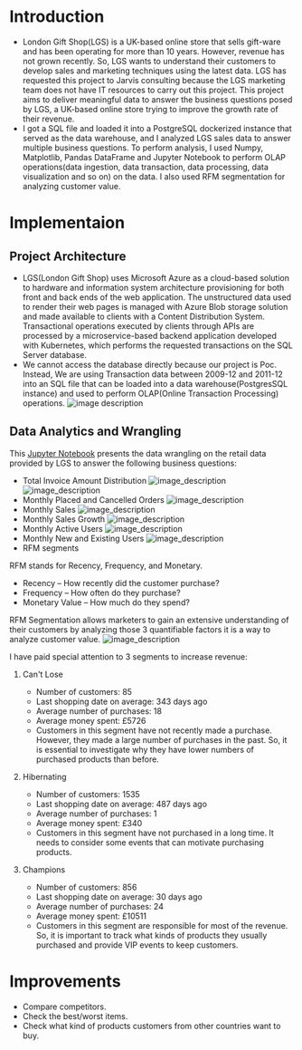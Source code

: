# Introduction
- London Gift Shop(LGS) is a UK-based online store that sells gift-ware and has been operating for more than 10 years. However, revenue has not grown recently. So, LGS wants to understand their customers to develop sales and marketing techniques using the latest data. LGS has requested this project to Jarvis consulting because the LGS marketing team does not have IT resources to carry out this project. This project aims to deliver meaningful data to answer the business questions posed by LGS, a UK-based online store trying to improve the growth rate of their revenue.
- I got a SQL file and loaded it into a PostgreSQL dockerized instance that served as the data warehouse, and I analyzed LGS sales data to answer multiple business questions. To perform analysis, I used Numpy, Matplotlib, Pandas DataFrame and Jupyter Notebook to perform OLAP operations(data ingestion, data transaction, data processing, data visualization and so on) on the data. I also used RFM segmentation for analyzing customer value.

# Implementaion
## Project Architecture
- LGS(London Gift Shop) uses Microsoft Azure as a cloud-based solution to hardware and information system architecture provisioning for both front and back ends of the web application. The unstructured data used to render their web pages is managed with Azure Blob storage solution and made available to clients with a Content Distribution System. Transactional operations executed by clients through APIs are processed by a microservice-based backend application developed with Kubernetes, which performs the requested transactions on the SQL Server database.
- We cannot access the database directly because our project is Poc. Instead, We are using Transaction data between 2009-12 and 2011-12 into an SQL file that can be loaded into a data warehouse(PostgresSQL instance) and used to perform OLAP(Online Transaction Processing) operations.
![image description](assets/cloud_archiecture.png)

## Data Analytics and Wrangling
This [Jupyter Notebook](./retail_data_analytics_wrangling.ipynb) presents the data wrangling on the retail data provided by LGS to answer the following business questions:
- Total Invoice Amount Distribution
![image_description](assets/data_distrivution_1.png)
![image_description](assets/data_distribution_2.png)
- Monthly Placed and Cancelled Orders
![image_description](assets/placed_cancelled.png)
- Monthly Sales
![image_description](assets/monthly_sales.png)
- Monthly Sales Growth
![image_description](assets/monthly_sales_growth.png)
- Monthly Active Users
![image_description](assets/monthly_active_user.png)
- Monthly New and Existing Users
![image_description](assets/new_exist_customers.png)
- RFM segments

RFM stands for Recency, Frequency, and Monetary.
- Recency – How recently did the customer purchase?
- Frequency – How often do they purchase?
- Monetary Value – How much do they spend?

RFM Segmentation allows marketers to gain an extensive understanding of their customers by analyzing those 3 quantifiable factors
it is a way to analyze customer value.
![image_description](assets/rfm.png)

I have paid special attention to 3 segments to increase revenue:
1. Can't Lose
    - Number of customers: 85
    - Last shopping date on average: 343 days ago
    - Average number of purchases: 18
    - Average money spent: £5726
    - Customers in this segment have not recently made a purchase. However, they made a large number of purchases in the past. So, it is essential to investigate why they have lower numbers of purchased products than before.
    
2. Hibernating
    - Number of customers: 1535
    - Last shopping date on average: 487 days ago
    - Average number of purchases: 1
    - Average money spent: £340
    - Customers in this segment have not purchased in a long time. It needs to consider some events that can motivate purchasing products.
    
3. Champions
    - Number of customers: 856
    - Last shopping date on average: 30 days ago
    - Average number of purchases: 24
    - Average money spent: £10511
    - Customers in this segment are responsible for most of the revenue. So, it is important to track what kinds of products they usually purchased and provide VIP events to keep customers.

# Improvements
- Compare competitors.
- Check the best/worst items.
- Check what kind of products customers from other countries want to buy.